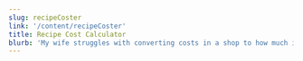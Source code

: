 ```yaml
---
slug: recipeCoster
link: '/content/recipeCoster'
title: Recipe Cost Calculator
blurb: 'My wife struggles with converting costs in a shop to how much it would cost "**per cooking**", so I threw this together to help her.'
---
```

